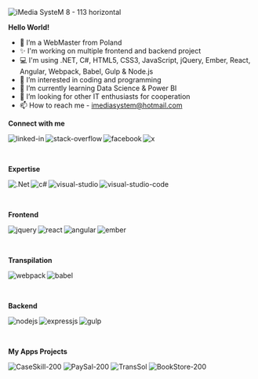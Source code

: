 ![iMedia SysteM 8 - 113 horizontal](https://github.com/user-attachments/assets/4f8845ec-6b51-44a3-8360-e146b1a9265e)


<b>Hello World!</b>

- 👋 I’m a WebMaster from Poland
- ✨ I'm working on multiple frontend and backend project
- 💻 I'm using .NET, C#, HTML5, CSS3, JavaScript, jQuery, Ember, React, Angular, Webpack, Babel, Gulp & Node.js
- 👀 I’m interested in coding and programming
- 🌱 I’m currently learning Data Science & Power BI
- 💞️ I’m looking for other IT enthusiasts for cooperation
- 📫 How to reach me - imediasystem@hotmail.com</br>

<b>Connect with me</b>

[<img align="left" alt="linked-in" src="https://img.shields.io/badge/linkedin-%230077B5.svg?&style=for-the-badge&logo=linkedin&logoColor=white" />](https://www.linkedin.com/company/101163318/admin/feed/posts/)
[<img align="left" alt="stack-overflow" src="https://img.shields.io/badge/stack%20overflow-FE7A16?logo=stack-overflow&logoColor=white&style=for-the-badge" />](https://stackoverflow.com/users/23424368/imedia-system?tab=profile)
[<img align="left" alt="facebook" src="https://img.shields.io/badge/facebook-%231877F2.svg?&style=for-the-badge&logo=facebook&logoColor=white" />](https://www.facebook.com/christoffg74/)
[<img align="left" alt="x" src="https://img.shields.io/badge/X-%23000000.svg?style=for-the-badge&logo=X&logoColor=white" />](https://twitter.com/iMediaSysteM)</br>

&nbsp;

<b>Expertise</b>

<img align="left" alt=".Net" src="https://img.shields.io/badge/.NET-5C2D91?style=for-the-badge&logo=.net&logoColor=white" />
<img align="left" alt="c#" src="https://img.shields.io/badge/c%23-%23239120.svg?style=for-the-badge&logo=csharp&logoColor=white" />
<img align="left" alt="visual-studio" src="https://img.shields.io/badge/Visual%20Studio-5C2D91.svg?style=for-the-badge&logo=visual-studio&logoColor=white" />
<img align="left" alt="visual-studio-code" src="https://img.shields.io/badge/Visual%20Studio%20Code-0078d7.svg?style=for-the-badge&logo=visual-studio-code&logoColor=white" /></br>

&nbsp;

<b>Frontend</b>

<img align="left" alt="jquery" src="https://img.shields.io/badge/jquery-brown.svg?style=for-the-badge&logo=jquery&logoColor=%23F7DF1E" />
<img align="left" alt="react" src="https://img.shields.io/badge/react-%2320232a.svg?style=for-the-badge&logo=react&logoColor=%2361DAFB" />
<img align="left" alt="angular" src="https://img.shields.io/badge/angular-%23E23237.svg?style=for-the-badge&logo=angular&logoColor=white" />
<img align="left" alt="ember" src="https://img.shields.io/badge/ember-1C1E24?style=for-the-badge&logo=ember.js&logoColor=#D04A37" /></br>

&nbsp;

<b>Transpilation</b>

<img align="left" alt="webpack" src="https://img.shields.io/badge/webpack-%238DD6F9.svg?style=for-the-badge&logo=webpack&logoColor=black" />
<img align="left" alt="babel" src="https://img.shields.io/badge/Babel-F9DC3e?style=for-the-badge&logo=babel&logoColor=black" /></br>

&nbsp;

<b>Backend</b>

<img align="left" alt="nodejs" src="https://img.shields.io/badge/node.js-6DA55F?style=for-the-badge&logo=node.js&logoColor=white" />
<img align="left" alt="expressjs" src="https://img.shields.io/badge/express.js-%23404d59.svg?style=for-the-badge&logo=express&logoColor=%2361DAFB" />
<img align="left" alt="gulp" src="https://img.shields.io/badge/GULP-%23CF4647.svg?style=for-the-badge&logo=gulp&logoColor=white" /></br>

&nbsp;

<b>My Apps Projects</b>

![CaseSkill-200](https://github.com/imediasystem/imediasystem/assets/125789515/184202c2-d371-48f6-9d64-14a52baa3d56)
![PaySal-200](https://github.com/imediasystem/imediasystem/assets/125789515/3ccb7154-0f67-4346-8895-a0c0cb778c72)
![TransSol](https://github.com/imediasystem/imediasystem/assets/125789515/ea02a35e-def7-4c51-937d-9c840b05b4f8)
![BookStore-200](https://github.com/imediasystem/imediasystem/assets/125789515/a6c11279-efdf-41d0-8e44-725eace62de5)

<!---
imediasystem/imediasystem is a ✨ special ✨ repository because its `README.md` (this file) appears on your GitHub profile.
You can click the Preview link to take a look at your changes.
--->
